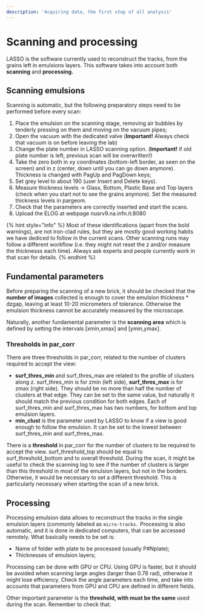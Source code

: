 ```yaml
---
description: 'Acquiring data, the first step of all analysis'
---
```


# Scanning and processing

LASSO is the software currently used to reconstruct the tracks, from the grains left in emulsions layers. This software takes into account both **scanning** and **processing.**

## Scanning emulsions

Scanning is automatic, but the following preparatory steps need to be performed before every scan:

1. Place the emulsion on the scanning stage, removing air bubbles by tenderly pressing on them and moving on the vacuum pipes;
2. Open the vacuum with the dedicated valve \(**Important!** Always check that vacuum is on before leaving the lab\)
3. Change the plate number in LASSO scanning option. \(**Important!** if old plate number is left, previous scan will be overwritten!\)
4. Take the zero both in xy coordinates \(bottom-left border, as seen on the screen\) and in z \(center, down until you can go down anymore\). Thickness is changed with PagUp and PagDown keys;
5. Set grey level to about 190 \(user Insert and Delete keys\).
6. Measure thickness levels -&gt; Glass, Bottom, Plastic Base and Top layers \(check when you start not to see the grains anymore\). Set the measured thickness levels in pargeom.
7. Check that the parameters are correctly inserted and start the scans.
8. Upload the ELOG at webpage nusrv9.na.infn.it:8080

{% hint style="info" %}
Most of these identifications \(apart from the bold warnings\), are not iron-clad rules, but they are mostly good working habits we have dediced to follow in the current scans. Other scanning runs may follow a different workflow \(i.e. they might not reset the z and/or measure the thicknesss each time\). Always ask experts and people currently work in that scan for details.
{% endhint %}

## Fundamental parameters

Before preparing the scanning of a new brick, it should be checked that the **number of images** collected is enough to cover the emulsion thickness \* dzgap, leaving at least 10-20 micrometers of tolerance. Otherwise the emulsion thickness cannot be accurately measured by the microscope.

Naturally, another fundamental parameter is the **scanning area** which is defined by setting the intervals \[xmin,xmax\] and \[ymin,ymax\].

### Thresholds in par\_corr

There are three thresholds in par\_corr, related to the number of clusters required to accept the view:

* **surf\_thres\_min** and surf\_thres\_max are related to the profile of clusters along z. surf\_thres\_min is for zmin \(left side\), **surf\_thres\_max** is for zmax \(right side\). They should be no more than half the number of clusters at that edge. They can be set to the same value, but naturally it should match the previous condition for both edges. Each of surf\_thres\_min and surf\_thres\_max has two numbers, for bottom and top emulsion layers.
* **min\_clust** is the parameter used by LASSO to know if a view is good enough to follow the emulsion. It can be set to the lowest between surf\_thres\_min and surf\_thres\_max. 

There is a **threshold** in par\_corr for the number of clusters to be required to accept the view. surf\_threshold\_top should be equal to surf\_threshold\_bottom and to overall threshold. During the scan, it might be useful to check the scanning log to see if the number of clusters is larger than this threshold in most of the emulsion layers, but not in the borders. Otherwise, it would be necessary to set a different threshold. This is particularly necessary when starting the scan of a new brick.

## Processing

Processing emulsion data allows to reconstruct the tracks in the single emulsion layers \(commonly labeled as `micro-tracks.` Processing is also automatic, and it is done in dedicated computers, that can be accessed remotely. What basically needs to be set is:

* Name of folder with plate to be processed \(usually P\#Nplate\);
*  Thicknesses of emulsion layers;

Processing can be done with GPU or CPU. Using GPU is faster, but it should be avoided when scanning large angles \(larger than 0.78 rad\), otherwise it might lose efficiency. Check the angle parameters each time, and take into accounts that parameters from GPU and CPU are defined in different fields.

Other important parameter is the **threshold, with must be the same** used during the scan. Remember to check that.

